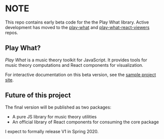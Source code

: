 # NOTE

This repo contains early beta code for the the Play What library. Active development has moved to the [play-what](https://github.com/dan9418/play-what) and [play-what-react-viewers](https://github.com/dan9418/play-what-react-viewers) repos.

## Play What?

*Play What* is a music theory toolkit for JavaScript. It provides tools for music theory computations and React components for visualization.

For interactive documentation on this beta version, see the [sample project site](https://dan9418.github.io/play-what-sample/).

## Future of this project

The final version will be published as two packages:

- A pure JS library for music theory utilities
- An official library of React components for consuming the core package

I expect to formally release V1 in Spring 2020.